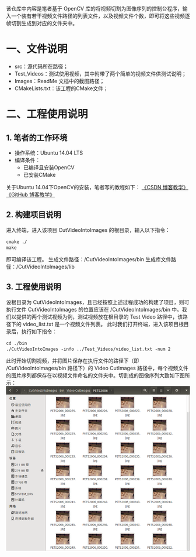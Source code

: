 该仓库中内容是笔者基于 OpenCV 库的将视频切割为图像序列的控制台程序，输入一个装有若干视频文件路径的列表文件，以及视频文件个数，即可将这些视频逐帧切割生成到对应的文件夹中。

# 一、文件说明

- src：源代码所在路径；
- Test_Videos：测试使用视频，其中附带了两个简单的视频文件供测试说明；
- Images：ReadMe 文档中的截图路径；
- CMakeLists.txt：该工程的CMake文件；

# 二、工程使用说明
## 1. 笔者的工作环境

- 操作系统：Ubuntu 14.04 LTS
- 编译条件：
	- 已编译且安装OpenCV
	- 已安装CMake

关于Ubuntu 14.04下OpenCV的安装，笔者写的教程如下： 
[《CSDN 博客教学》](http://blog.csdn.net/ajianyingxiaoqinghan/article/details/62424132)
[《GitHub 博客教学》](https://github.com/upcAutoLang/Blog/issues/1)

## 2. 构建项目说明
进入终端，进入该项目 CutVideoIntoImages 的根目录，输入以下指令：
```shell
cmake ./
make
```
即可编译该工程。
生成文件路径：/CutVideoIntoImages/bin
生成库文件路径：/CutVideoIntoImages/lib

## 3. 工程使用说明
设根目录为 CutVideoIntoImages，且已经按照上述过程成功的构建了项目，则可执行文件 CutVideoIntoImages 的位置应该在 /CutVideoIntoImages/bin 中。我们以提供的两个测试视频为例，测试视频放在根目录的 Test Video 路径中，该路径下的 video_list.txt 是一个视频文件列表。
此时我们打开终端，进入该项目根目录后，执行如下指令：
```shell
cd ./bin
./CutVideoIntoImages -info ../Test_Videos/video_list.txt -num 2
```
此时开始切割视频，并将图片保存在执行文件的路径下（即 /CutVideoIntoImages/bin 路径下）的 Video CutImages 路径中，每个视频文件的图片序列都保存在以视频文件命名的文件夹中。切割成的图像序列大致如下图所示：
![](./Images/Cut_Images.png)


